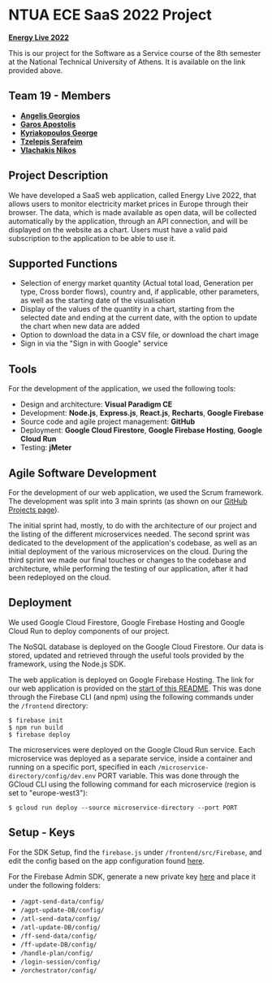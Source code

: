 # NTUA ECE SaaS 2022 Project
  
[**Energy Live 2022**](https://saas2022-19.web.app)

This is our project for the Software as a Service course of the 8th semester at the National Technical University of Athens.
It is available on the link provided above.

## Team 19 - Members

* [**Angelis Georgios**](https://github.com/ag-george)
* [**Garos Apostolis**](https://github.com/ApostolisGaros)
* [**Kyriakopoulos George**](https://github.com/geokyr)
* [**Tzelepis Serafeim**](https://github.com/sertze)
* [**Vlachakis Nikos**](https://github.com/NikosVlachakis)

## Project Description

We have developed a SaaS web application, called Energy Live 2022, that allows users to monitor electricity market prices in Europe through their browser. The data, which is made available as open data, will be collected automatically by the application, through an API connection, and will be displayed on the website as a chart. Users must have a valid paid subscription to the application to be able to use it. 

## Supported Functions

* Selection of energy market quantity (Actual total load, Generation per type, Cross border flows), country and, if applicable, other parameters, as well as the starting date of the visualisation
* Display of the values of the quantity in a chart, starting from the selected date and ending at the current date, with the option to update the chart when new data are added
* Option to download the data in a CSV file, or download the chart image
* Sign in via the "Sign in with Google" service

## Tools

For the development of the application, we used the following tools:

* Design and architecture: **Visual Paradigm CE**
* Development: **Node.js**, **Express.js**, **React.js**, **Recharts**, **Google Firebase**
* Source code and agile project management: **GitHub**
* Deployment: **Google Cloud Firestore**, **Google Firebase Hosting**, **Google Cloud Run**
* Testing: **jMeter**

## Agile Software Development

For the development of our web application, we used the Scrum framework. The development was split into 3 main sprints (as shown on our [GitHub Projects page](https://github.com/ntua/saas2022-19/projects?query=is%3Aclosed&type=classic)).

The initial sprint had, mostly, to do with the architecture of our project and the listing of the different microservices needed. The second sprint was dedicated to the development of the application's codebase, as well as an initial deployment of the various microservices on the cloud. During the third sprint we made our final touches or changes to the codebase and architecture, while performing the testing of our application, after it had been redeployed on the cloud.

## Deployment

We used Google Cloud Firestore, Google Firebase Hosting and Google Cloud Run to deploy components of our project.

The NoSQL database is deployed on the Google Cloud Firestore. Our data is stored, updated and retrieved through the useful tools provided by the framework, using the Node.js SDK.

The web application is deployed on Google Firebase Hosting. The link for our web application is provided on the [start of this README](https://github.com/ntua/saas2022-19#ntua-ece-saas-2022-project). This was done through the Firebase CLI (and npm) using the following commands under the ```/frontend``` directory:

```
$ firebase init
$ npm run build
$ firebase deploy
```

The microservices were deployed on the Google Cloud Run service. Each microservice was deployed as a separate service, inside a container and running on a specific port, specified in each ```/microservice-directory/config/dev.env``` PORT variable. This was done through the GCloud CLI using the following command for each microservice (region is set to "europe-west3"):

```
$ gcloud run deploy --source microservice-directory --port PORT
```

## Setup - Keys

For the SDK Setup, find the `firebase.js` under `/frontend/src/Firebase`, and edit the config based on the app configuration found [here](https://console.firebase.google.com/u/0/project/saas2022-19/settings/general/web:NmNjNTk5MDEtNThkNi00ZjBjLTg1MzEtM2FmNjdmNThhODhj).

For the Firebase Admin SDK, generate a new private key [here](https://console.firebase.google.com/u/0/project/saas2022-19/settings/serviceaccounts/adminsdk) and place it under the following folders:
* `/agpt-send-data/config/`
* `/agpt-update-DB/config/`
* `/atl-send-data/config/`
* `/atl-update-DB/config/`
* `/ff-send-data/config/`
* `/ff-update-DB/config/`
* `/handle-plan/config/`
* `/login-session/config/`
* `/orchestrator/config/`
